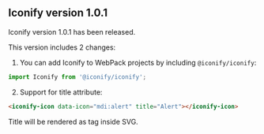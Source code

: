 ## Iconify version 1.0.1

Iconify version 1.0.1 has been released.

This version includes 2 changes:

1. You can add Iconify to WebPack projects by including `@iconify/iconify`:

```js
import Iconify from '@iconify/iconify';
```

2. Support for title attribute:

```html
<iconify-icon data-icon="mdi:alert" title="Alert"></iconify-icon>
```

Title will be rendered as tag inside SVG.

